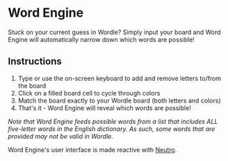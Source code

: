 # Word Engine
Stuck on your current guess in Wordle? Simply input your board and Word Engine will automatically narrow down which words are possible!

## Instructions
1. Type or use the on-screen keyboard to add and remove letters to/from the board
2. Click on a filled board cell to cycle through colors
3. Match the board exactly to your Wordle board (both letters and colors)
4. That's it - Word Engine will reveal which words are possible!

*Note that Word Engine feeds possible words from a list that includes ALL five-letter words in the English dictionary. As such, some words that are provided may not be valid in Wordle.*

Word Engine's user interface is made reactive with [Neutro](https://github.com/camdowney/neutro).